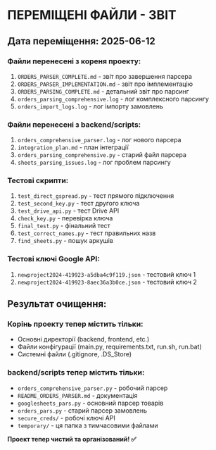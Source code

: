 # ПЕРЕМІЩЕНІ ФАЙЛИ - ЗВІТ

## Дата переміщення: 2025-06-12

### Файли перенесені з кореня проекту:
1. `ORDERS_PARSER_COMPLETE.md` - звіт про завершення парсера
2. `ORDERS_PARSER_IMPLEMENTATION.md` - звіт про імплементацію  
3. `ORDERS_PARSING_COMPLETE.md` - детальний звіт про парсинг
4. `orders_parsing_comprehensive.log` - лог комплексного парсингу
5. `orders_import_logs.log` - лог імпорту замовлень

### Файли перенесені з backend/scripts:
1. `orders_comprehensive_parser.log` - лог нового парсера
2. `integration_plan.md` - план інтеграції
3. `orders_parsing_comprehensive.py` - старий файл парсера
4. `sheets_parsing_issues.log` - лог проблем парсингу

### Тестові скрипти:
1. `test_direct_gspread.py` - тест прямого підключення
2. `test_second_key.py` - тест другого ключа
3. `test_drive_api.py` - тест Drive API
4. `check_key.py` - перевірка ключа
5. `final_test.py` - фінальний тест
6. `test_correct_names.py` - тест правильних назв
7. `find_sheets.py` - пошук аркушів

### Тестові ключі Google API:
1. `newproject2024-419923-a5dba4c9f119.json` - тестовий ключ 1
2. `newproject2024-419923-8aec36a3b0ce.json` - тестовий ключ 2

## Результат очищення:

### Корінь проекту тепер містить тільки:
- Основні директорії (backend, frontend, etc.)
- Файли конфігурації (main.py, requirements.txt, run.sh, run.bat)
- Системні файли (.gitignore, .DS_Store)

### backend/scripts тепер містить тільки:
- `orders_comprehensive_parser.py` - робочий парсер
- `README_ORDERS_PARSER.md` - документація
- `googlesheets_pars.py` - основний парсер товарів
- `orders_pars.py` - старий парсер замовлень
- `secure_creds/` - робочі ключі API
- `temporary/` - ця папка з тимчасовими файлами

**Проект тепер чистий та організований! ✅** 